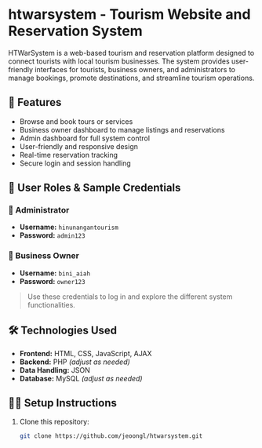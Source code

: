 # htwarsystem - Tourism Website and Reservation System

HTWarSystem is a web-based tourism and reservation platform designed to connect tourists with local tourism businesses. The system provides user-friendly interfaces for tourists, business owners, and administrators to manage bookings, promote destinations, and streamline tourism operations.

## 🚀 Features

- Browse and book tours or services
- Business owner dashboard to manage listings and reservations
- Admin dashboard for full system control
- User-friendly and responsive design
- Real-time reservation tracking
- Secure login and session handling

## 👥 User Roles & Sample Credentials

### 🔑 Administrator
- **Username:** `hinunangantourism`
- **Password:** `admin123`

### 🧾 Business Owner
- **Username:** `bini_aiah`
- **Password:** `owner123`

> Use these credentials to log in and explore the different system functionalities.

## 🛠️ Technologies Used

- **Frontend:** HTML, CSS, JavaScript, AJAX
- **Backend:** PHP *(adjust as needed)*
- **Data Handling:** JSON
- **Database:** MySQL *(adjust as needed)*


## 🧑‍💻 Setup Instructions

1. Clone this repository:
   ```bash
   git clone https://github.com/jeoongl/htwarsystem.git
